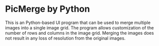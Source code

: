 # PicMerge by Python
This is an Python-based UI program that can be used to merge multiple images into a single image grid. 
The program allows customization of the number of rows and columns in the image grid. 
Merging the images does not result in any loss of resolution from the original images.
